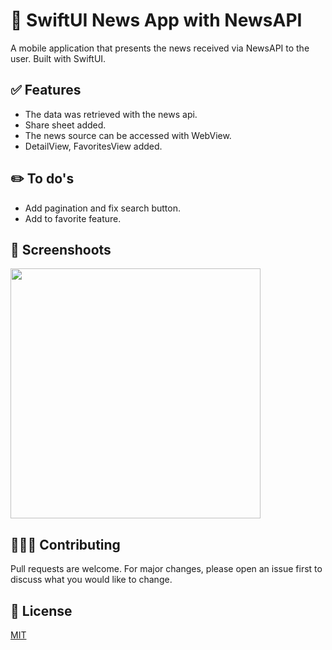 
# 📰  SwiftUI News App with NewsAPI

A mobile application that presents the news received via NewsAPI to the user. Built with SwiftUI.

## ✅ Features 
 - The data was retrieved with the news api.
 - Share sheet added.
 - The news source can be accessed with WebView.
 - DetailView, FavoritesView added.
 
##  ✏️ To do's
 - Add pagination and fix search button.
 - Add to favorite feature.

## 📸 Screenshoots 


<img src="newsApp.gif" width="400"/>

## 🙋🏻‍♂️ Contributing
Pull requests are welcome. For major changes, please open an issue first to discuss what you would like to change.

## 📄 License
[MIT](https://choosealicense.com/licenses/mit/)
